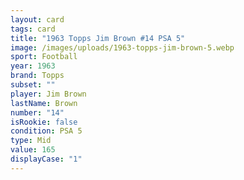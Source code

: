 ```yaml
---
layout: card
tags: card
title: "1963 Topps Jim Brown #14 PSA 5"
image: /images/uploads/1963-topps-jim-brown-5.webp
sport: Football
year: 1963
brand: Topps
subset: ""
player: Jim Brown
lastName: Brown
number: "14"
isRookie: false
condition: PSA 5
type: Mid
value: 165
displayCase: "1"
---
```

